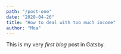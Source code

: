 ```yaml
---
path: "/post-one"
date: "2020-04-26"
title: "How to deal with too much income"
author: "Moa"
---
```


This is my very *first blog* post in Gatsby.
